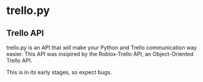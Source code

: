 # trello.py
## Trello API
trello.py is an API that will make your Python and Trello communication way easier.
This API was insipired by the Roblox-Trello API, an Object-Oriented Trello API.

This is in its early stages, so expect bugs.
